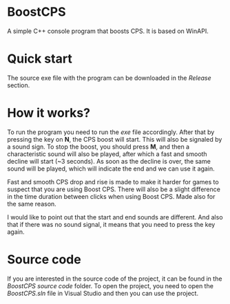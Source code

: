 # BoostCPS
A simple C++ console program that boosts CPS. It is based on WinAPI.

# Quick start
The source exe file with the program can be downloaded in the *Release* section.

# How it works?
To run the program you need to run the *exe* file accordingly. After that by pressing the key on **N**, the CPS boost will start. This will also be signaled by a sound sign. To stop the boost, you should press **M**, and then a characteristic sound will also be played, after which a fast and smooth decline will start (~3 seconds). As soon as the decline is over, the same sound will be played, which will indicate the end and we can use it again.

Fast and smooth CPS drop and rise is made to make it harder for games to suspect that you are using Boost CPS. There will also be a slight difference in the time duration between clicks when using Boost CPS. Made also for the same reason.

I would like to point out that the start and end sounds are different. And also that if there was no sound signal, it means that you need to press the key again.

# Source code
If you are interested in the source code of the project, it can be found in the *BoostCPS source code* folder. To open the project, you need to open the *BoostCPS.sln* file in Visual Studio and then you can use the project.
